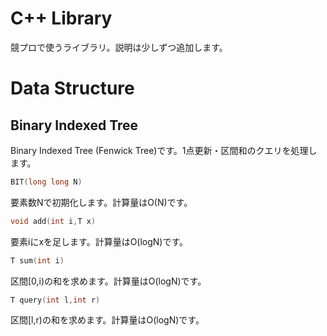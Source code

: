 # C++ Library

競プロで使うライブラリ。説明は少しずつ追加します。<br>
# Data Structure
## Binary Indexed Tree
Binary Indexed Tree (Fenwick Tree)です。1点更新・区間和のクエリを処理します。
```C++
BIT(long long N)
```
要素数Nで初期化します。計算量はO(N)です。
```C++
void add(int i,T x)
```
要素iにxを足します。計算量はO(logN)です。
```C++
T sum(int i)
```
区間[0,i)の和を求めます。計算量はO(logN)です。
```C++
T query(int l,int r)
```
区間[l,r)の和を求めます。計算量はO(logN)です。
